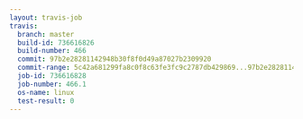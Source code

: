```yaml
---
layout: travis-job
travis:
  branch: master
  build-id: 736616826
  build-number: 466
  commit: 97b2e28281142948b30f8f0d49a87027b2309920
  commit-range: 5c42a681299fa8c0f8c63fe3fc9c2787db429869...97b2e28281142948b30f8f0d49a87027b2309920
  job-id: 736616828
  job-number: 466.1
  os-name: linux
  test-result: 0
---
```

